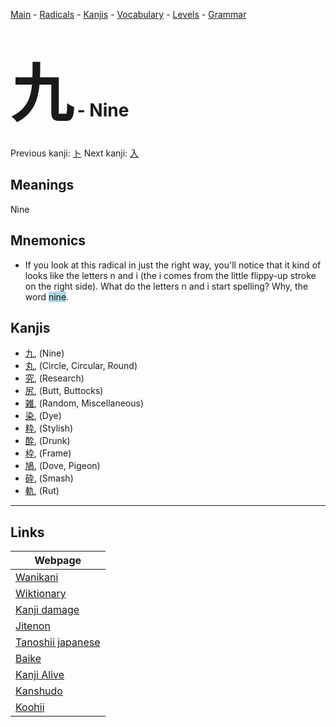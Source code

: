 <style> bigfont {font-size: 100px}</style>
[Main](../README.md) -
[Radicals](../radicals.md) -
[Kanjis](../kanjis.md) -
[Vocabulary](../vocabulary.md) -
[Levels](../levels.md) -
[Grammar](../grammar.md)
# <bigfont> 九</bigfont> - Nine 

Previous kanji: [ト](ト.md) Next kanji: [入](入.md) 

## Meanings
 Nine
## Mnemonics
 * If you look at this radical in just the right way, you'll notice that it kind of looks like the letters n and i (the i comes from the little flippy-up stroke on the right side). What do the letters n and i start spelling? Why, the word <span style="background-color:#ADD8E6"> nine</span>.


## Kanjis
 * [九](../kanjis/九.md), (Nine)
* [丸](../kanjis/丸.md), (Circle, Circular, Round)
* [究](../kanjis/究.md), (Research)
* [尻](../kanjis/尻.md), (Butt, Buttocks)
* [雑](../kanjis/雑.md), (Random, Miscellaneous)
* [染](../kanjis/染.md), (Dye)
* [粋](../kanjis/粋.md), (Stylish)
* [酔](../kanjis/酔.md), (Drunk)
* [枠](../kanjis/枠.md), (Frame)
* [鳩](../kanjis/鳩.md), (Dove, Pigeon)
* [砕](../kanjis/砕.md), (Smash)
* [軌](../kanjis/軌.md), (Rut)



---

## Links 

| Webpage |
| --- |
| [Wanikani          ](https://www.wanikani.com/kanji/九) |
| [Wiktionary        ](https://en.wiktionary.org/wiki/九) |
| [Kanji damage      ](http://www.kanjidamage.com/kanji/search?utf8=✓&q=九) |
| [Jitenon           ](https://jitenon.com/kanji/九) |
| [Tanoshii japanese ](https://www.tanoshiijapanese.com/dictionary/kanji.cfm?k=九) |
| [Baike             ](https://baike.baidu.com/item/九) |
| [Kanji Alive       ](https://app.kanjialive.com/九) |
| [Kanshudo          ](https://www.kanshudo.com/searchmn?q=九) |
| [Koohii            ](https://kanji.koohii.com/study/kanji/九) |

